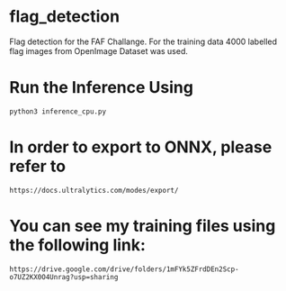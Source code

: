 # flag_detection
Flag detection for the FAF Challange. For the training data 4000 labelled flag images from OpenImage Dataset was used.

# Run the Inference Using
```
python3 inference_cpu.py
```

# In order to export to ONNX, please refer to
```
https://docs.ultralytics.com/modes/export/
```

# You can see my training files using the following link:
```
https://drive.google.com/drive/folders/1mFYk5ZFrdDEn2Scp-o7UZ2KX0O4Unrag?usp=sharing
```

